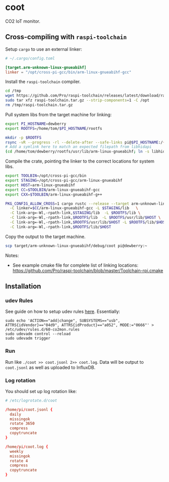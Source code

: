 # coot

CO2 IoT monitor.

## Cross-compiling with `raspi-toolchain`

Setup `cargo` to use an external linker:

```toml
# ~/.cargo/config.toml

[target.arm-unknown-linux-gnueabihf]
linker = "/opt/cross-pi-gcc/bin/arm-linux-gnueabihf-gcc"
```

Install the `raspi-toolchain` compiler.

```bash
cd /tmp
wget https://github.com/Pro/raspi-toolchain/releases/latest/download/raspi-toolchain.tar.gz
sudo tar xfz raspi-toolchain.tar.gz --strip-components=1 -C /opt
rm /tmp/raspi-toolchain.tar.gz
```

Pull system libs from the target machine for linking:

```bash
export PI_HOSTNAME=dewberry
export ROOTFS=/home/tom/$PI_HOSTNAME/rootfs

mkdir -p $ROOTFS
rsync -vR --progress -rl --delete-after --safe-links pi@$PI_HOSTNAME:/{lib,usr,opt/vc/lib} $ROOTFS
# Add a symlink here to match an expected filepath from libhidapi
(cd /home/tom/dewberry/rootfs/usr/lib/arm-linux-gnueabihf; ln -s libhidapi-libusb.so.0 libhidapi-libusb.so)
```

Compile the crate, pointing the linker to the correct locations for system libs.

```bash
export TOOLBIN=/opt/cross-pi-gcc/bin
export STAGING=/opt/cross-pi-gcc/arm-linux-gnueabihf
export HOST=arm-linux-gnueabihf
export CC=$TOOLBIN/arm-linux-gnueabihf-gcc
export CXX=$TOOLBIN/arm-linux-gnueabihf-g++

PKG_CONFIG_ALLOW_CROSS=1 cargo rustc --release --target arm-unknown-linux-gnueabihf --  \
  -C linker=$CC/arm-linux-gnueabihf-gcc -L $STAGING/lib   \
  -C link-arg=-Wl,-rpath-link,$STAGING/lib  -L $ROOTFS/lib \
  -C link-arg=-Wl,-rpath-link,$ROOTFS/lib  -L $ROOTFS/usr/lib/$HOST \
  -C link-arg=-Wl,-rpath-link,$ROOTFS/usr/lib/$HOST -L $ROOTFS/lib/$HOST   \
  -C link-arg=-Wl,-rpath-link,$ROOTFS/lib/$HOST
```

Copy the output to the target machine.

```bash
scp target/arm-unknown-linux-gnueabihf/debug/coot pi@dewberry:~
```

Notes:

- See example cmake file for complete list of linking locations: https://github.com/Pro/raspi-toolchain/blob/master/Toolchain-rpi.cmake

## Installation

### udev Rules

See guide on how to setup udev rules [here](https://github.com/lnicola/co2mon). Essentially:

```
sudo echo 'ACTION=="add|change", SUBSYSTEMS=="usb", ATTRS{idVendor}=="04d9", ATTRS{idProduct}=="a052", MODE:="0666"' > /etc/udev/rules.d/60-co2mon.rules
sudo udevadm control --reload
sudo udevadm trigger
```

### Run

Run like `./coot >> coot.jsonl 2>> coot.log`. Data will be output to `coot.jsonl` as well as uploaded to InfluxDB.

### Log rotation

You should set up log rotation like:

```conf
# /etc/logrotate.d/coot

/home/pi/coot.jsonl {
  daily
  missingok
  rotate 3650
  compress
  copytruncate
}

/home/pi/coot.log {
  weekly
  missingok
  rotate 4
  compress
  copytruncate
}
```
